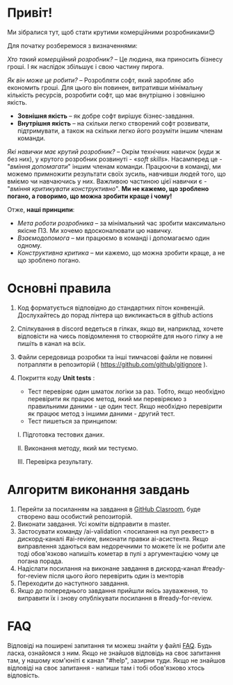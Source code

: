 # Привіт!
Ми зібралися тут, щоб стати крутими комерційними розробниками😊

Для початку розберемося з визначеннями:

_Хто такий комерційний розробник?_ 
– Це людина, яка приносить бізнесу гроші. І як наслідок збільшує і свою частину пирога.

_Як він може це робити?_ 
– Розробляти софт, який заробляє або економить гроші. Для цього він повинен, витративши мінімальну кількість ресурсів, розробити софт, що має внутрішню і зовнішню якість.
   * __Зовнішня якість__ – як добре софт вирішує бізнес-завдання.
   * __Внутрішня якість__ – на скільки легко створений софт розвивати, підтримувати, а також на скільки легко його розуміти іншим членам команди.

_Які навички має крутий розробник?_ 
– Окрім технічних навичок (куди ж без них), у крутого розробник розвинуті - «_soft skills_». Насамперед це - "_вміння допомагати_" іншим членам команди. Працюючи в команді, ми можемо примножити результати своїх зусиль, навчивши людей того, що вміємо чи навчаючись у них. 
Важливою частиною цієї навички є - "_вміння критикувати конструктивно_". 
__Ми не кажемо, що зроблено погано, а говоримо, що можна зробити краще і чому!__

Отже, __наші принципи__:
   * _Мета роботи розробника_ – за мінімальний час зробити максимально якісне ПЗ. Ми хочемо вдосконалювати цю навичку.
   * _Взаємодопомога_ – ми працюємо в команді і допомагаємо один одному.
   * _Конструктивна критика_ – ми кажемо, що можна зробити краще, а не що зроблено погано.


# Основні правила
1.	Код форматується відповідно до стандартних пітон конвенцій. Дослухайтесь до порад лінтера що викликається в github actions
2.	Спілкування в discord ведеться в гілках, якщо ви, наприклад, хочете відповісти на чиєсь повідомлення то створюйте для нього гілку а не пишіть в канал на всіх.
5.	Файли середовища розробки та інші тимчасові файли не повинні потрапляти в репозиторій ( https://github.com/github/gitignore ).
7.	Покриття коду __Unit tests__ :
      * Тест перевіряє один шматок логіки за раз. Тобто, якщо необхідно перевірити як працює метод, який ми перевіряємо з правильними даними - це один тест. Якщо необхідно перевірити як працює метод з іншими даними - другий тест.
      * Тест пишеться за принципом:
     
       I.	Підготовка тестових даних.
  	
       II. Виконання методу, який ми тестуємо.
  	
       III.	Перевірка результату.
 
 
# Алгоритм виконання завдань
1) Перейти за посиланням на завдання в [GitHub Clasroom](https://classroom.github.com/a/n9H06uPv), буде створено ваш особистий репозиторій.
2) Виконати завдання. Усі коміти відправити в master.
3) Застосувати команду /ai-validation <посилання на пул реквест> в дискорд-каналі #ai-review, виконати правки аі-асистента. Якщо виправлення здаються вам недоречними то можете їх не робити але тоді обов'язково напишіть кометар в пулі з аргументацією чому це погана порада.
4) Надіслати посилання на виконане завдання в дискорд-канал #ready-for-review після цього його перевірить один із менторів
5) Переходити до наступного завдання.
6) Якщо до попереднього завдання прийшли якісь зауваження, то виправити їх і знову опублікувати посилання в #ready-for-review.


# FAQ
Відповіді на поширені запитання ти можеш знайти у файлі [FAQ](https://github.com/broscorp-traineeship/traineeship-py/blob/main/FAQ.md). Будь ласка, ознайомся з ним.
Якщо не знайшов відповідь на своє запитання там, у нашому ком'юніті є канал "#help", зазирни туди. Якщо не знайшов відповіді на своє запитання - напиши там і тобі обов'язково хтось відповість.
